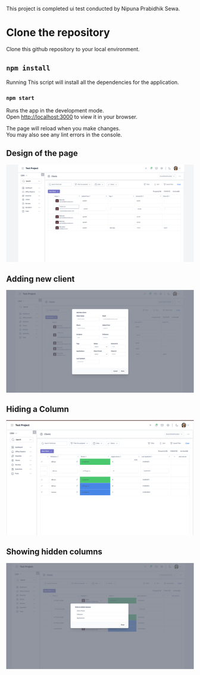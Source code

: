 This project is completed ui test conducted by Nipuna Prabidhik Sewa.

# Clone the repository

Clone this github repository to your local environment.

## `npm install`

Running This script will install all the dependencies for the application.

### `npm start`

Runs the app in the development mode.\
Open [http://localhost:3000](http://localhost:3000) to view it in your browser.

The page will reload when you make changes.\
You may also see any lint errors in the console.

## Design of the page

![Screenshot](wholedashboard.png)

## Adding new client

![Screenshot](addnewclient.png)

## Hiding a Column

![Screenshot](hidecolumn.png)

## Showing hidden columns

![Screenshot](showhiddencolumn.png)
